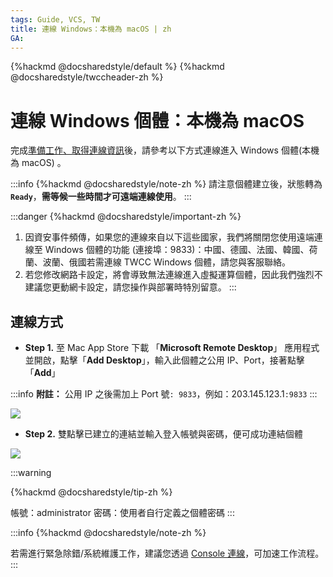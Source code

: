```yaml
---
tags: Guide, VCS, TW
title: 連線 Windows：本機為 macOS | zh
GA: 
---
```


{%hackmd @docsharedstyle/default %}
{%hackmd @docsharedstyle/twccheader-zh %}

# 連線 Windows 個體：本機為 macOS

完成[準備工作、取得連線資訊](https://man.twcc.ai/@TWSC/vcs-guide-connect-prerequisite-zh)後，請參考以下方式連線進入 Windows 個體(本機為 macOS) 。

:::info
{%hackmd @docsharedstyle/note-zh %}
請注意個體建立後，狀態轉為 **`Ready`**，**需等候一些時間才可遠端連線使用**。
:::

:::danger
{%hackmd @docsharedstyle/important-zh %}
1. 因資安事件頻傳，如果您的連線來自以下這些國家，我們將關閉您使用遠端連線至 Windows 個體的功能 (連接埠：9833)：中國、德國、法國、韓國、荷蘭、波蘭、俄國若需連線 TWCC Windows 個體，請您與客服聯絡。
2. 若您修改網路卡設定，將會導致無法連線進入虛擬運算個體，因此我們強烈不建議您更動網卡設定，請您操作與部署時特別留意。
:::

## 連線方式

- **Step 1.** 至 Mac App Store 下載 「**Microsoft Remote Desktop**」 應用程式並開啟，點擊「**Add Desktop**」，輸入此個體之公用 IP、Port，接著點擊「**Add**」
    
:::info
<i class="fa fa-paperclip fa-20" aria-hidden="true"></i> **附註：** 公用 IP 之後需加上 Port 號`: 9833`，例如：203.145.123.1`:9833`
:::


![](https://cos.twcc.ai/SYS-MANUAL/uploads/upload_aa227034ee0b79c47cfca35ddce2d099.png)

- **Step 2.** 雙點擊已建立的連結並輸入登入帳號與密碼，便可成功連結個體

![](https://cos.twcc.ai/SYS-MANUAL/uploads/upload_efdbd4140922207a512b84da8e697024.png)

:::warning

{%hackmd @docsharedstyle/tip-zh %}

帳號：administrator
密碼：使用者自行定義之個體密碼
:::


:::info
{%hackmd @docsharedstyle/note-zh %}

若需進行緊急除錯/系統維護工作，建議您透過 [<ins>Console 連線</ins>](https://man.twcc.ai/@preview-twccdocs/guide-vcs-debug-tool-console-zh)，可加速工作流程。
:::